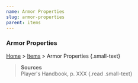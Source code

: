 ```yaml
---
name: Armor Properties
slug: armor-properties
parent: items
---
```

### Armor Properties
[Home](home) > [Items](items) > Armor Properties {.small-text}



> **Sources** <br/>
> Player's Handbook, p. XXX
{.read .small-text}
